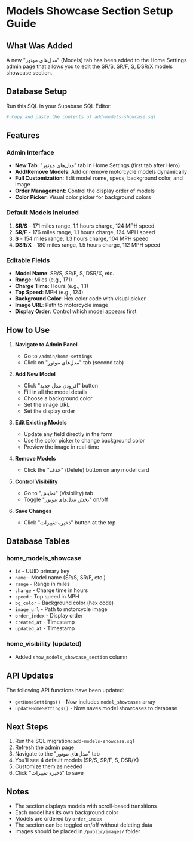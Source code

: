 # Models Showcase Section Setup Guide

## What Was Added

A new "مدل‌های موتور" (Models) tab has been added to the Home Settings admin page that allows you to edit the SR/S, SR/F, S, DSR/X models showcase section.

## Database Setup

Run this SQL in your Supabase SQL Editor:

```bash
# Copy and paste the contents of add-models-showcase.sql
```

## Features

### Admin Interface
- **New Tab**: "مدل‌های موتور" tab in Home Settings (first tab after Hero)
- **Add/Remove Models**: Add or remove motorcycle models dynamically
- **Full Customization**: Edit model name, specs, background color, and image
- **Order Management**: Control the display order of models
- **Color Picker**: Visual color picker for background colors

### Default Models Included
1. **SR/S** - 171 miles range, 1.1 hours charge, 124 MPH speed
2. **SR/F** - 176 miles range, 1.1 hours charge, 124 MPH speed
3. **S** - 154 miles range, 1.3 hours charge, 104 MPH speed
4. **DSR/X** - 180 miles range, 1.5 hours charge, 112 MPH speed

### Editable Fields
- **Model Name**: SR/S, SR/F, S, DSR/X, etc.
- **Range**: Miles (e.g., 171)
- **Charge Time**: Hours (e.g., 1.1)
- **Top Speed**: MPH (e.g., 124)
- **Background Color**: Hex color code with visual picker
- **Image URL**: Path to motorcycle image
- **Display Order**: Control which model appears first

## How to Use

1. **Navigate to Admin Panel**
   - Go to `/admin/home-settings`
   - Click on "مدل‌های موتور" tab (second tab)

2. **Add New Model**
   - Click "افزودن مدل جدید" button
   - Fill in all the model details
   - Choose a background color
   - Set the image URL
   - Set the display order

3. **Edit Existing Models**
   - Update any field directly in the form
   - Use the color picker to change background color
   - Preview the image in real-time

4. **Remove Models**
   - Click the "حذف" (Delete) button on any model card

5. **Control Visibility**
   - Go to "نمایش" (Visibility) tab
   - Toggle "بخش مدل‌های موتور" on/off

6. **Save Changes**
   - Click "ذخیره تغییرات" button at the top

## Database Tables

### home_models_showcase
- `id` - UUID primary key
- `name` - Model name (SR/S, SR/F, etc.)
- `range` - Range in miles
- `charge` - Charge time in hours
- `speed` - Top speed in MPH
- `bg_color` - Background color (hex code)
- `image_url` - Path to motorcycle image
- `order_index` - Display order
- `created_at` - Timestamp
- `updated_at` - Timestamp

### home_visibility (updated)
- Added `show_models_showcase_section` column

## API Updates

The following API functions have been updated:

- `getHomeSettings()` - Now includes `model_showcases` array
- `updateHomeSettings()` - Now saves model showcases to database

## Next Steps

1. Run the SQL migration: `add-models-showcase.sql`
2. Refresh the admin page
3. Navigate to the "مدل‌های موتور" tab
4. You'll see 4 default models (SR/S, SR/F, S, DSR/X)
5. Customize them as needed
6. Click "ذخیره تغییرات" to save

## Notes

- The section displays models with scroll-based transitions
- Each model has its own background color
- Models are ordered by `order_index`
- The section can be toggled on/off without deleting data
- Images should be placed in `/public/images/` folder
